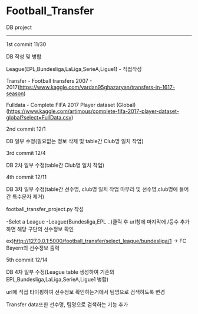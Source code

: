 # Football_Transfer
DB project

-------
1st commit 11/30

DB 작성 및 병합

League(EPL,Bundesliga,LaLiga,SerieA,Ligue1) - 직접작성

Transfer - Football transfers 2007 - 2017(https://www.kaggle.com/vardan95ghazaryan/transfers-in-1617-season)

Fulldata - Complete FIFA 2017 Player dataset (Global)(https://www.kaggle.com/artimous/complete-fifa-2017-player-dataset-global?select=FullData.csv)


2nd commit 12/1

DB 일부 수정(필요없는 정보 삭제 및 table간 Club명 일치 작업)


3rd commit 12/4

DB 2차 일부 수정(table간 Club명 일치 작업)

4th commit 12/11

DB 3차 일부 수정(table간 선수명, club명 일치 작업 마무리 및 선수명,club명에 들어간 특수문자 제거)

football_transfer_project.py 작성 

-Selet a League -League(Bundesliga,EPL ..)클릭 후 url창에 마지막에 /등수 추가하면 해당 구단의 선수정보 확인

ex)http://127.0.0.1:5000/football_transfer/select_league/bundesliga/1 -> FC Bayern의 선수정보 출력

5th commit 12/14

DB 4차 일부 수정(League table 생성하여 기존의 EPL,Bundesliga,LaLiga,SerieA,Ligue1 병합)

url에 직접 타이핑하여 선수정보 확인하는거에서 팀명으로 검색하도록 변경

Transfer data또한 선수명, 팀명으로 검색하는 기능 추가
